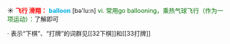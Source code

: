 ☀ <font color="red">**飞行 滑翔：**</font>
<font color="sky blue">**balloon**</font> [bə'lu:n] 
<font color="rgb(227, 108, 9)">vi. 常用go ballooning，乘热气球飞行（作为一项运动）：</font>了解即可

· 表示“下棋”、“打牌”的词群见[[32下棋]]和[[33打牌]]

